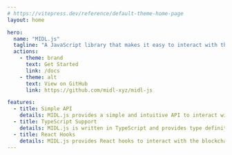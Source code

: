 ```yaml
---
# https://vitepress.dev/reference/default-theme-home-page
layout: home

hero:
  name: "MIDL.js"
  tagline: "A JavaScript library that makes it easy to interact with the Bitcoin and MIDL Protocol"
  actions:
    - theme: brand
      text: Get Started
      link: /docs
    - theme: alt
      text: View on GitHub
      link: https://github.com/midl-xyz/midl-js

features:
  - title: Simple API
    details: MIDL.js provides a simple and intuitive API to interact with the blockchain.
  - title: TypeScript Support
    details: MIDL.js is written in TypeScript and provides type definitions.
  - title: React Hooks
    details: MIDL.js provides React hooks to interact with the blockchain in your React app.
---
```


